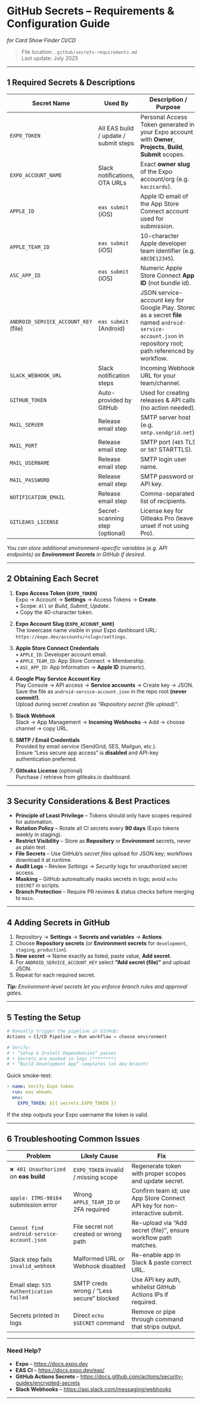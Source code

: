 # GitHub Secrets – Requirements & Configuration Guide  
_for Card Show Finder CI/CD_

> File location: `.github/secrets-requirements.md`  
> Last update: July 2025  

---

## 1  Required Secrets & Descriptions

| Secret Name | Used By | Description / Purpose |
|-------------|---------|-----------------------|
| `EXPO_TOKEN` | All EAS build / update / submit steps | Personal Access Token generated in your Expo account with **Owner**, **Projects**, **Build**, **Submit** scopes. |
| `EXPO_ACCOUNT_NAME` | Slack notifications, OTA URLs | Exact **owner slug** of the Expo account/org (e.g. `kaczcards`). |
| `APPLE_ID` | `eas submit` (iOS) | Apple ID email of the App Store Connect account used for submission. |
| `APPLE_TEAM_ID` | `eas submit` (iOS) | 10-character Apple developer team identifier (e.g. `ABCDE12345`). |
| `ASC_APP_ID` | `eas submit` (iOS) | Numeric Apple Store Connect **App ID** (not bundle id). |
| `ANDROID_SERVICE_ACCOUNT_KEY`<br>(file) | `eas submit` (Android) | JSON service-account key for Google Play. Stored as a secret **file** named `android-service-account.json` in repository root; path referenced by workflow. |
| `SLACK_WEBHOOK_URL` | Slack notification steps | Incoming Webhook URL for your team/channel. |
| `GITHUB_TOKEN` | Auto-provided by GitHub | Used for creating releases & API calls (no action needed). |
| `MAIL_SERVER` | Release email step | SMTP server host (e.g. `smtp.sendgrid.net`). |
| `MAIL_PORT` | Release email step | SMTP port (`465` TLS or `587` STARTTLS). |
| `MAIL_USERNAME` | Release email step | SMTP login user name. |
| `MAIL_PASSWORD` | Release email step | SMTP password or API key. |
| `NOTIFICATION_EMAIL` | Release email step | Comma-separated list of recipients. |
| `GITLEAKS_LICENSE` | Secret-scanning step (optional) | License key for Gitleaks Pro (leave unset if not using Pro). |

_You can store additional environment-specific variables (e.g. API endpoints) as **Environment Secrets** in GitHub if desired._

---

## 2  Obtaining Each Secret

1. **Expo Access Token (`EXPO_TOKEN`)**  
   Expo → Account → **Settings** → Access Tokens → **Create**.  
   • Scope: `All` or _Build_, _Submit_, _Update_.  
   • Copy the 40-character token.

2. **Expo Account Slug (`EXPO_ACCOUNT_NAME`)**  
   The lowercase name visible in your Expo dashboard URL:  
   `https://expo.dev/accounts/<slug>/settings`.

3. **Apple Store Connect Credentials**  
   • `APPLE_ID`: Developer account email.  
   • `APPLE_TEAM_ID`: App Store Connect → Membership.  
   • `ASC_APP_ID`: App Information → **Apple ID** (numeric).

4. **Google Play Service Account Key**  
   Play Console → API access → **Service accounts** → Create key → JSON.  
   Save the file as `android-service-account.json` in the repo root **(never commit!)**.  
   Upload during secret creation as _“Repository secret (file upload)”_.

5. **Slack Webhook**  
   Slack → App Management → **Incoming Webhooks** → Add → choose channel → copy URL.

6. **SMTP / Email Credentials**  
   Provided by email service (SendGrid, SES, Mailgun, etc.).  
   Ensure “Less secure app access” is **disabled** and API-key authentication preferred.

7. **Gitleaks License** (optional)  
   Purchase / retrieve from gitleaks.io dashboard.

---

## 3  Security Considerations & Best Practices

* **Principle of Least Privilege** – Tokens should only have scopes required for automation.  
* **Rotation Policy** – Rotate all CI secrets every **90 days** (Expo tokens weekly in staging).  
* **Restrict Visibility** – Store as **Repository** or **Environment** secrets, never as plain text.  
* **File Secrets** – Use GitHub’s _secret files_ upload for JSON key; workflows download it at runtime.  
* **Audit Logs** – Review *Settings → Security* logs for unauthorized secret access.  
* **Masking** – GitHub automatically masks secrets in logs; avoid `echo $SECRET` in scripts.  
* **Branch Protection** – Require PR reviews & status checks before merging to `main`.

---

## 4  Adding Secrets in GitHub

1. Repository → **Settings** → **Secrets and variables** → **Actions**.  
2. Choose **Repository secrets** (or **Environment secrets** for `development`, `staging`, `production`).  
3. **New secret** → Name exactly as listed, paste value, **Add secret**.  
4. For `ANDROID_SERVICE_ACCOUNT_KEY` select **“Add secret (file)”** and upload JSON.  
5. Repeat for each required secret.

_**Tip:** Environment-level secrets let you enforce branch rules and approval gates._

---

## 5  Testing the Setup

```bash
# Manually trigger the pipeline in GitHub:
Actions → CI/CD Pipeline → Run workflow → choose environment

# Verify:
# • “Setup & Install Dependencies” passes
# • Secrets are masked in logs (********)
# • “Build Development App” completes (on dev branch)
```

Quick smoke-test:

```yaml
- name: Verify Expo token
  run: eas whoami
  env:
    EXPO_TOKEN: ${{ secrets.EXPO_TOKEN }}
```

If the step outputs your Expo username the token is valid.

---

## 6  Troubleshooting Common Issues

| Problem | Likely Cause | Fix |
|---------|--------------|-----|
| `❌ 401 Unauthorized` on **eas build** | `EXPO_TOKEN` invalid / missing scope | Regenerate token with proper scopes and update secret. |
| `apple: ITMS-90164` submission error | Wrong `APPLE_TEAM_ID` or 2FA required | Confirm team id; use App Store Connect API key for non-interactive submit. |
| `Cannot find android-service-account.json` | File secret not created or wrong path | Re-upload via “Add secret (file)”, ensure workflow path matches. |
| Slack step fails `invalid_webhook` | Malformed URL or Webhook disabled | Re-enable app in Slack & paste correct URL. |
| Email step: `535 Authentication failed` | SMTP creds wrong / “Less secure” blocked | Use API key auth, whitelist GitHub Actions IPs if required. |
| Secrets printed in logs | Direct `echo $SECRET` command | Remove or pipe through command that strips output. |

---

### Need Help?

* **Expo** – https://docs.expo.dev  
* **EAS CI** – https://docs.expo.dev/eas/  
* **GitHub Actions Secrets** – https://docs.github.com/actions/security-guides/encrypted-secrets  
* **Slack Webhooks** – https://api.slack.com/messaging/webhooks  

---
